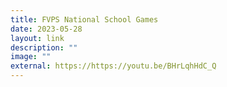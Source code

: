 ```yaml
---
title: FVPS National School Games
date: 2023-05-28
layout: link
description: ""
image: ""
external: https://https://youtu.be/BHrLqhHdC_Q
---
```


